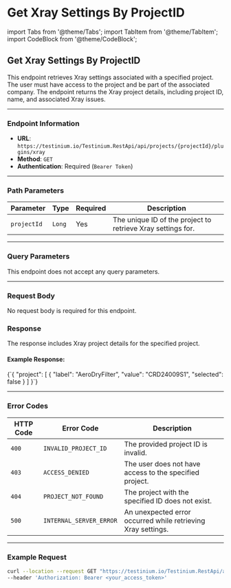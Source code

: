 # Get Xray Settings By ProjectID

import Tabs from '@theme/Tabs'; import TabItem from '@theme/TabItem'; import CodeBlock from '@theme/CodeBlock';

## Get Xray Settings By ProjectID

This endpoint retrieves Xray settings associated with a specified project. The user must have access to the project and be part of the associated company. The endpoint returns the Xray project details, including project ID, name, and associated Xray issues.

***

### Endpoint Information

* **URL**: `https://testinium.io/Testinium.RestApi/api/projects/{projectId}/plugins/xray`
* **Method**: `GET`
* **Authentication**: Required (`Bearer Token`)

***

### Path Parameters

| Parameter   | Type   | Required | Description                                                 |
| ----------- | ------ | -------- | ----------------------------------------------------------- |
| `projectId` | `Long` | Yes      | The unique ID of the project to retrieve Xray settings for. |

***

### Query Parameters

This endpoint does not accept any query parameters.

***

### Request Body

No request body is required for this endpoint.

### Response

The response includes Xray project details for the specified project.

#### Example Response:

{\`{ "project": \[ { "label": "AeroDryFilter", "value": "CRD24009S1", "selected": false } ] }\`}

***

### Error Codes

| HTTP Code | Error Code              | Description                                                  |
| --------- | ----------------------- | ------------------------------------------------------------ |
| `400`     | `INVALID_PROJECT_ID`    | The provided project ID is invalid.                          |
| `403`     | `ACCESS_DENIED`         | The user does not have access to the specified project.      |
| `404`     | `PROJECT_NOT_FOUND`     | The project with the specified ID does not exist.            |
| `500`     | `INTERNAL_SERVER_ERROR` | An unexpected error occurred while retrieving Xray settings. |

***

### Example Request

```bash
curl --location --request GET "https://testinium.io/Testinium.RestApi/api/projects/{projectId}/plugins/xray" \
--header 'Authorization: Bearer <your_access_token>'
```
